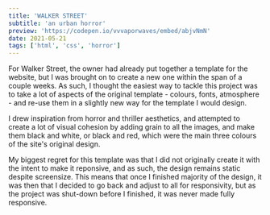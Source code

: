 ```yaml
---
title: 'WALKER STREET'
subtitle: 'an urban horror'
preview: 'https://codepen.io/vvvaporwaves/embed/abjvNmN'
date: 2021-05-21
tags: ['html', 'css', 'horror']
---
```


For Walker Street, the owner had already put together a template for the website, but I was brought on to create a new one within the span of a couple weeks. As such, I thought the easiest way to tackle this project was to take a lot of aspects of the original template - colours, fonts, atmosphere - and re-use them in a slightly new way for the template I would design.

I drew inspiration from horror and thriller aesthetics, and attempted to create a lot of visual cohesion by adding grain to all the images, and make them black and white, or black and red, which were the main three colours of the site's original design.

My biggest regret for this template was that I did not originally create it with the intent to make it reponsive, and as such, the design remains static despite screensize. This means that once I finished majority of the design, it was then that I decided to go back and adjust to all for responsivity, but as the project was shut-down before I finished, it was never made fully responsive.

